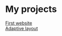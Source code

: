# My projects

[First website](https://razocharovaniye.github.io/Github_1/)  
[Adaptive layout](https://razocharovaniye.github.io/Github_2/)  




